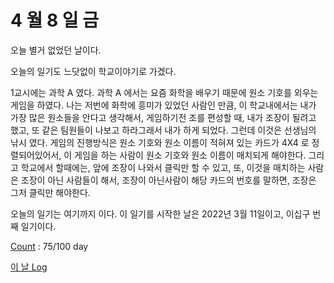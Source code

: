 # 4 월 8 일 금

오늘 별거 없었던 날이다.

오늘의 일기도 느닷없이 학교이야기로 가겠다.

1교시에는 과학 A 였다. 과학 A 에서는 요즘 화학을 배우기 때문에 원소 기호를 외우는 게임을 하였다. 나는 저번에 화학에 흥미가 있었던 사람인 만큼, 이 학교내에서는 내가 가장 많은 원소들을 안다고 생각해서, 게임하기전 조를 편성할 때, 내가 조장이 될려고 했고, 또 같은 팀원들이 나보고 하라그래서 내가 하게 되었다. 그런데 이것은 선생님의 낚시 였다. 게임의 진행방식은 원소 기호와 원소 이름이 적혀져 있는 카드가 4X4 로 정렬되어있어서, 이 게임을 하는 사람이 원소 기호와 원소 이름이 매치되게 해야한다. 그리고 학교에서 할때에는, 앞에 조장이 나와서 클릭만 할 수 있고, 또, 이것을 매치하는 사람은 조장이 아닌 사람들이 해서, 조장이 아닌사람이 해당 카드의 번호를 말하면, 조장은 그저 클릭만 해야한다.

오늘의 일기는 여기까지 이다. 이 일기를 시작한 날은 2022년 3월 11일이고, 이십구 번째 일기이다.

[Count](../../../roadmap/roadmap.md) : 75/100 day

[이 날 Log](../../../logs/2022/4/8.md)
